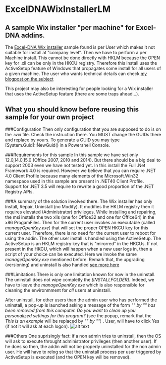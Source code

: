 ExcelDNAWixInstallerLM
======================

## A sample Wix installer "per machine" for Excel-DNA addins.

The [Excel-DNA Wix installer][wixinstallerurl] sample found is per User which makes it not suitable for install at "company level". Then we have to perform a per Machine install. This cannot be done directly with HKLM because the OPEN key for .xll can be only in the HKCU registry. Therefore this install uses the ActiveSetup feature of Windows that propagates some install for all users of a given machine. The user who wants technical details can check [my blogpost on the subject][blogpost]

This project may also be interesting for people looking for a Wix installer that uses the ActiveSetup feature (there are some traps ahead...).

## What you should know before reusing this sample for your own project

###Configuration
Then only configuration that you are supposed to do is on the *.wxi* file. Check the instruction there.
You MUST change the GUIDs there and replace by yours. To generate a GUID you may type [System.Guid]::NewGuid() in a Powershell Console.

###Requirements for this sample
In this sample we have set only 12.0,14.0,15.0 (Office 2007, 2010 and 2014). But there should be a big deal to support 2003 even we have not tested yet.
In this install the Full .Net Framework 4.0 is required. However we believe that you can require .NET 4.0 Client Profile because many elements of the Microsoft.Win32 namespace used in this sample are present in .NET40 Client Profile.
Support for .NET 3.5 will require to rewrite a good proportion of the .NET Registry APIs.
 
###A summary of the solution involved there.
The Wix installer has only Install, Repair, Uninstall (no Modify). It modifies the HKLM registry then it requires elevated (Administrator) privileges.
While installing and repairing, the msi installs the two xlls (one for Office32 and one for Office64) in the x86 ProgamFiles. Then for the current user invokes an executable (called *manageOpenKey.exe*) that will set the proper OPEN HKCU key for this current user. Therefore, there is no need for the current user to reboot for using the addin. The other user install is handled using the ActiveSetup. The ActiveSetup is an HKLM registry key that is "mirorred" in the HKCUs. If not present in the HKCU, which will happen when a new user logs in, then a script of your choice can be executed. Here we invoke the same *manageOpenKey.exe* mentioned before. Remark that, the upgrading (versioning) and uninstall is also handled [see more here][blogpost]

###Limitations
There is only one limitation known for now in the uninstall. The uninstall does not wipe completly the *[INSTALLFOLDER]*. Indeed, we have to leave the *manageOpenKey.exe* which is also responsible for cleaning the environmment for *all* users at uninstall.

After uninstall, for other users than the admin user who has performed the uninstall, a pop-up is launched asking a message of the form *"<Your product>" by "<Your Company>" has been removed from this computer. Do you want to clean up you personalized settings for this program?* (see the popup, remark that the *This is an example* will be replaced by  *"<Your product>" by "<Your Company>"*)
. User, will have to click Yes (if not it will ask at each logon).
![alt text](https://cloud.githubusercontent.com/assets/2801702/3671277/f998e5ba-124d-11e4-9382-c38e869401e7.jpg "Pop up Uninstalled ActiveSetup")

###Others
One suprisingly fact: if a non admin tries to uninstall, then the OS will ask to execute throught administrator privileges (then another user). If he does so then, the addin will not be properly uninstalled for the non admin user. He will have to relog so that the uninstall process per user triggered by ActiveSetup is executed (and the OPEN key will be removed).

[wixinstallerurl]: https://github.com/Excel-DNA/WiXInstaller "ExcelDNA Wix installer"
[blogpost]: http://www.notwrittenyet.com "TODO: update"


